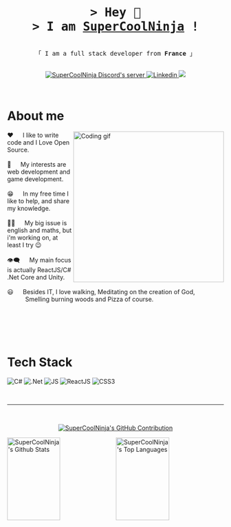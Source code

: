 <h1 align="center">
         <samp>&gt; Hey 👋<br>&gt; I am
                <b><a target="_blank" href="https://discord.gg/xKKAjXNxPt">SuperCoolNinja</a> !</b>
        </samp>
</h1>


<p align="center"> 
  <samp>
    <br>
    「 I am a full stack developer from <b>France</b> 」
    <br>
    <br>
  </samp>
</p>


<p align="center">
 <a href="https://discord.gg/xKKAjXNxPt" target="blank">
  <img src="https://img.shields.io/badge/Discord-%237289DA.svg?logo=discord&logoColor=white" alt="SuperCoolNinja Discord's server" />
 </a>
 <a href="https://www.linkedin.com/in/samir-baatour/" target="_blank">
  <img src="https://img.shields.io/badge/LinkedIn-%237289DA.svg?&logo=linkedin&logoColor=white" alt="Linkedin"/>
 </a>
 <a href="https://www.youtube.com/channel/UCGxZ3qgSIVzU-eU2Whe7FHw" target="_blank">
  <img src="https://img.shields.io/badge/YouTube-%23FF0000.svg?logo=YouTube&logoColor=white" />
 </a>
</p>
<br />

<!-- About Section -->
 # About me
 
<p>
 <img align="right" width="350" src="https://cdn.discordapp.com/attachments/1170762593938440302/1230908678270353480/programmer.gif?ex=6635080a&is=6622930a&hm=4a5927c1ef4c780e1f6ea7e7269a481a16b46e16ca8e843f3f7b47cfea908a51&" alt="Coding gif" />
  
 ❤️ &emsp; I like to write code and I Love Open Source.<br/><br/>
 👀 &emsp; My interests are web development and game development.<br/><br/>
 😁 &emsp; In my free time I like to help, and share my knowledge.<br/><br/>
 🤦‍♂️ &emsp; My big issue is english and maths, but i'm working on, at least I try 😉<br/><br/>
 👁️‍🗨️ &emsp; My main focus is actually ReactJS/C# .Net Core and Unity.<br/><br/>
 😃 &emsp; Besides IT, I love walking, Meditating on the creation of God,<br/>&emsp;&emsp;&emsp;Smelling burning woods and Pizza of course.<br/><br/>
</p>

<br/>
<br/>
<br/>

# Tech Stack

![C#](https://img.shields.io/badge/c%23-%23239120.svg?style=for-the-badge&logo=csharp&logoColor=white)
![.Net](https://img.shields.io/badge/.NET-5C2D91?style=for-the-badge&logo=.net&logoColor=white)
![JS](https://shields.io/badge/JavaScript-0077B5?style=for-the-badge&logo=JavaScript&logoColor=white)
![ReactJS](https://shields.io/badge/react-black?style=for-the-badge&logo=react)
![CSS3](https://img.shields.io/badge/CSS3-1572B6?style=for-the-badge&logo=css3&logoColor=white)

<br/>
<hr/>
<br/>

<p align="center">
  <a href="https://github.com/SuperCoolNinja">
    <img src="https://github-profile-summary-cards.vercel.app/api/cards/profile-details?username=SuperCoolNinja&theme=codeSTACKr" alt="SuperCoolNinja's GitHub Contribution"/>
  </a>
</p>

<a> 
    <a href="https://github.com/SuperCoolNinja"><img alt="SuperCoolNinja's Github Stats" src="https://denvercoder1-github-readme-stats.vercel.app/api?username=SuperCoolNinja&show_icons=true&count_private=true&theme=codeSTACKr&border_color=7F3FBF&bg_color=0D1117&title_color=f2f2f2&icon_color=F8D866" height="192px" width="49.5%"/></a>
  <a href="https://github.com/SuperCoolNinja"><img alt="SuperCoolNinja's Top Languages" src="https://denvercoder1-github-readme-stats.vercel.app/api/top-langs/?username=SuperCoolNinja&langs_count=8&layout=compact&theme=codeSTACKr&border_color=7F3FBF&bg_color=0D1117&title_color=f2f2f2&icon_color=F8D866" height="192px" width="49.5%"/></a>
  <br/>
</a>
